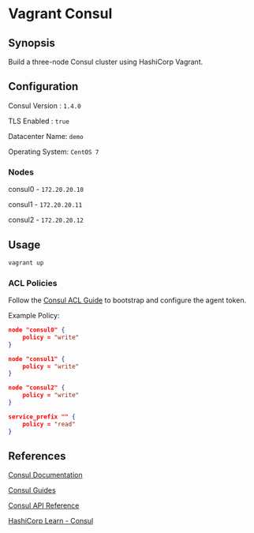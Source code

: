 # Vagrant Consul

## Synopsis

Build a three-node Consul cluster using HashiCorp Vagrant.

## Configuration

Consul Version : `1.4.0`

TLS Enabled : `true`

Datacenter Name: `demo`

Operating System: `CentOS 7`

### Nodes

consul0 - `172.20.20.10`

consul1 - `172.20.20.11`

consul2 - `172.20.20.12`

## Usage

``` bash
vagrant up
```

### ACL Policies

Follow the [Consul ACL Guide](https://learn.hashicorp.com/consul/advanced/day-1-operations/acl-guide) to bootstrap and configure the agent token.

Example Policy:

``` json
node "consul0" {
    policy = "write"
}

node "consul1" {
    policy = "write"
}

node "consul2" {
    policy = "write"
}

service_prefix "" {
    policy = "read"
}
```

## References

[Consul Documentation](https://www.consul.io/docs/index.html)

[Consul Guides](https://www.consul.io/docs/guides/index.html)

[Consul API Reference](https://www.consul.io/api/index.html)

[HashiCorp Learn - Consul](https://learn.hashicorp.com/consul)
